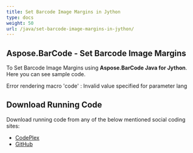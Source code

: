```yaml
---
title: Set Barcode Image Margins in Jython
type: docs
weight: 50
url: /java/set-barcode-image-margins-in-jython/
---
```


## **Aspose.BarCode - Set Barcode Image Margins**
To Set Barcode Image Margins using **Aspose.BarCode Java for Jython**. Here you can see sample code.

Error rendering macro 'code' : Invalid value specified for parameter lang
## **Download Running Code**
Download running code from any of the below mentioned social coding sites:

- [CodePlex](https://asposebarcodejavajython.codeplex.com/releases/view/621083)
- [GitHub](https://github.com/aspose-barcode/Aspose.BarCode-for-Java/releases/tag/Aspose.Barcode_Java_for_Jython-v1.0)
